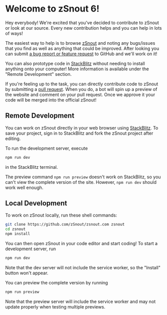 # Welcome to zSnout 6!

Hey everybody! We're excited that you've decided to contribute to zSnout or look
at our source. Every new contribution helps and you can help in lots of ways!

The easiest way to help is to browse [zSnout][1] and noting any bugs/issues that
you find as well as anything that could be improved. After looking you can
submit [a bug report or feature request][2] to GitHub and we'll work on it!

You can also prototype code in [StackBlitz][3] without needing to install
anything onto your computer! More information is available under the "Remote
Development" section.

If you're feeling up to the task, you can directly contribute code to zSnout by
submitting a [pull request][4]. When you do, a bot will spin up a preview of the
website and comment on your pull request. Once we approve it your code will be
merged into the official zSnout!

## Remote Development

You can work on zSnout directly in your web browser using [StackBlitz][3]. To
save your project, sign in to StackBlitz and fork the zSnout project after
editing.

To run the development server, execute

```sh
npm run dev
```

in the StackBlitz terminal.

The preview command `npm run preview` doesn't work on StackBlitz, so you can't
view the complete version of the site. However, `npm run dev` should work well
enough.

## Local Development

To work on zSnout locally, run these shell commands:

```sh
git clone https://github.com/zSnout/zsnout.com zsnout
cd zsnout
npm install
```

You can then open zSnout in your code editor and start coding! To start a
development server, run

```sh
npm run dev
```

Note that the dev server will not include the service worker, so the "Install"
button won't appear.

You can preview the complete version by running

```sh
npm run preview
```

Note that the preview server will include the service worker and may not update
properly when testing multiple previews.

[1]: https://zsnout.com/
[2]: https://github.com/zSnout/zsnout.com/issues/new/choose
[3]: https://stackblitz.com/github/zSnout/zsnout.com
[4]: https://github.com/zSnout/zsnout.com/pulls
